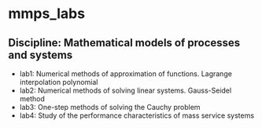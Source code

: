 # mmps_labs
## Discipline: Mathematical models of processes and systems

* lab1: Numerical methods of approximation of functions. Lagrange interpolation polynomial
* lab2: Numerical methods of solving linear systems. Gauss-Seidel method
* lab3: One-step methods of solving the Cauchy problem  
* lab4: Study of the performance characteristics of mass service systems 
